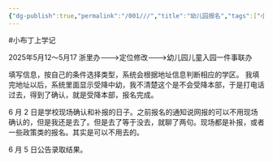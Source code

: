 ```yaml
---
{"dg-publish":true,"permalink":"/001///","title":"幼儿园报名","tags":["小布丁上学记","gardenEntry"]}
---
```


#小布丁上学记



2025年5月12～5月17 浙里办--->定位修改--->幼儿园儿童入园一件事联办

填写信息，按自己的条件选择类型，系统会根据地址信息判断相应的学区。
我填完地址以后，系统里面显示受降中幼，我不清楚这个是不会受降本部，于是打电话过去，得到了确认，就是受降本部，报名完成。

6 月 2 日是学校现场确认和补报的日子。之前报名的通知说网报的可以不用现场确认的，但是我还是去了。但是去了等于没去，就聊了两句。现场都是补报，或者一些政策类的报名。其实是可以不用去的。

6 月 5 日公告录取结果。
